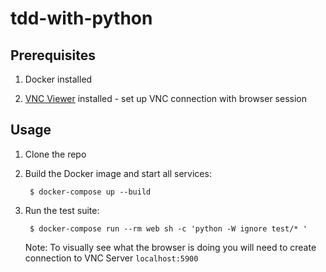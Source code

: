 # tdd-with-python

## Prerequisites

1. Docker installed

2. [VNC Viewer](https://www.realvnc.com/en/connect/download/viewer/) installed - set up VNC connection with browser session

## Usage

1. Clone the repo

1. Build the Docker image and start all services:

        $ docker-compose up --build

1. Run the test suite:

        $ docker-compose run --rm web sh -c 'python -W ignore test/* '
    Note: To visually see what the browser is doing you will need to create connection to VNC Server `localhost:5900`
